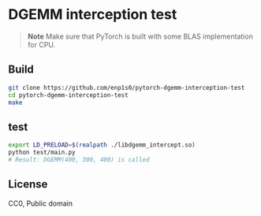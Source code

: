 # DGEMM interception test

> **Note**
> Make sure that PyTorch is built with some BLAS implementation for CPU.

## Build
```bash
git clone https://github.com/enp1s0/pytorch-dgemm-interception-test
cd pytorch-dgemm-interception-test
make
```

## test
```bash
export LD_PRELOAD=$(realpath ./libdgemm_intercept.so)
python test/main.py
# Result: DGEMM(400, 300, 400) is called
```

## License
CC0, Public domain
